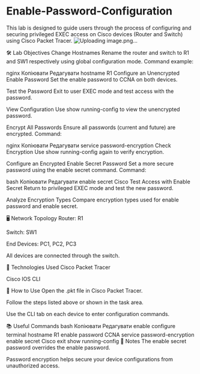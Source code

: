 # Enable-Password-Configuration
This lab is designed to guide users through the process of configuring and securing privileged EXEC access on Cisco devices (Router and Switch) using Cisco Packet Tracer.
![Uploading image.png…]()

🛠️ Lab Objectives
Change Hostnames
Rename the router and switch to R1 and SW1 respectively using global configuration mode.
Command example:

nginx
Копіювати
Редагувати
hostname R1
Configure an Unencrypted Enable Password
Set the enable password to CCNA on both devices.

Test the Password
Exit to user EXEC mode and test access with the password.

View Configuration
Use show running-config to view the unencrypted password.

Encrypt All Passwords
Ensure all passwords (current and future) are encrypted.
Command:

nginx
Копіювати
Редагувати
service password-encryption
Check Encryption
Use show running-config again to verify encryption.

Configure an Encrypted Enable Secret Password
Set a more secure password using the enable secret command.
Command:

bash
Копіювати
Редагувати
enable secret Cisco
Test Access with Enable Secret
Return to privileged EXEC mode and test the new password.

Analyze Encryption Types
Compare encryption types used for enable password and enable secret.

🖥️ Network Topology
Router: R1

Switch: SW1

End Devices: PC1, PC2, PC3

All devices are connected through the switch.

🔧 Technologies Used
Cisco Packet Tracer

Cisco IOS CLI

📁 How to Use
Open the .pkt file in Cisco Packet Tracer.

Follow the steps listed above or shown in the task area.

Use the CLI tab on each device to enter configuration commands.

📚 Useful Commands
bash
Копіювати
Редагувати
enable
configure terminal
hostname R1
enable password CCNA
service password-encryption
enable secret Cisco
exit
show running-config
📌 Notes
The enable secret password overrides the enable password.

Password encryption helps secure your device configurations from unauthorized access.

